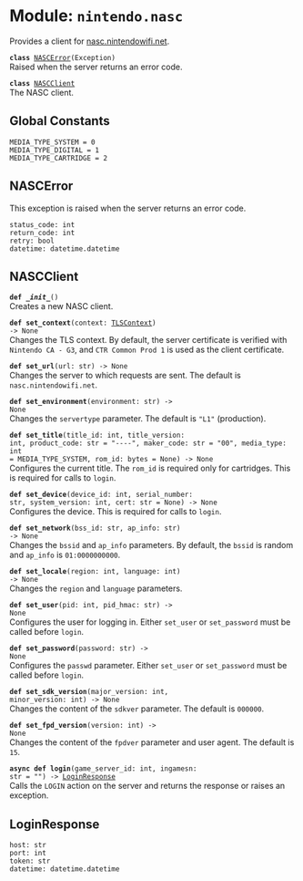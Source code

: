 
# Module: <code>nintendo.nasc</code>

Provides a client for [nasc.nintendowifi.net](https://github.com/kinnay/nintendo/wiki/NASC-Server).

<code>**class** [NASCError](#nascerror)(Exception)</code><br>
<span class="docs">Raised when the server returns an error code.</span>

<code>**class** [NASCClient](#nascclient)</code><br>
<span class="docs">The NASC client.</span>

## Global Constants
`MEDIA_TYPE_SYSTEM = 0`<br>
`MEDIA_TYPE_DIGITAL = 1`<br>
`MEDIA_TYPE_CARTRIDGE = 2`

## NASCError
This exception is raised when the server returns an error code.

`status_code: int`<br>
`return_code: int`<br>
`retry: bool`<br>
`datetime: datetime.datetime`

## NASCClient
<code>**def _\_init__**()</code><br>
<span class="docs">Creates a new NASC client.</span>

<code>**def set_context**(context: [TLSContext](https://anynet.readthedocs.io/en/latest/reference/tls/#tlscontext)) -> None</code><br>
<span class="docs">Changes the TLS context. By default, the server certificate is verified with `Nintendo CA - G3`, and `CTR Common Prod 1` is used as the client certificate.</span>

<code>**def set_url**(url: str) -> None</code><br>
<span class="docs">Changes the server to which requests are sent. The default is `nasc.nintendowifi.net`.</span>

<code>**def set_environment**(environment: str) -> None</code><br>
<span class="docs">Changes the `servertype` parameter. The default is `"L1"` (production).</span>

<code>**def set_title**(title_id: int, title_version: int, product_code: str = "----", maker_code: str = "00", media_type: int = MEDIA_TYPE_SYSTEM, rom_id: bytes = None) -> None</code><br>
<span class="docs">Configures the current title. The `rom_id` is required only for cartridges. This is required for calls to `login`.</span>

<code>**def set_device**(device_id: int, serial_number: str, system_version: int, cert: str = None) -> None</code><br>
<span class="docs">Configures the device. This is required for calls to `login`.</span>

<code>**def set_network**(bss_id: str, ap_info: str) -> None</code><br>
<span class="docs">Changes the `bssid` and `ap_info` parameters. By default, the `bssid` is random and `ap_info` is `01:0000000000`.</span>

<code>**def set_locale**(region: int, language: int) -> None</code><br>
<span class="docs">Changes the `region` and `language` parameters.</span>

<code>**def set_user**(pid: int, pid_hmac: str) -> None</code><br>
<span class="docs">Configures the user for logging in. Either `set_user` or `set_password` must be called before `login`.</span>

<code>**def set_password**(password: str) -> None</code><br>
<span class="docs">Configures the `passwd` parameter. Either `set_user` or `set_password` must be called before `login`.</span>

<code>**def set_sdk_version**(major_version: int, minor_version: int) -> None</code><br>
<span class="docs">Changes the content of the `sdkver` parameter. The default is `000000`.</span>

<code>**def set_fpd_version**(version: int) -> None</code><br>
<span class="docs">Changes the content of the `fpdver` parameter and user agent. The default is `15`.</span>

<code>**async def login**(game_server_id: int, ingamesn: str = "") -> [LoginResponse](#loginresponse)</code><br>
<span class="docs">Calls the `LOGIN` action on the server and returns the response or raises an exception.</span>

## LoginResponse
`host: str`<br>
`port: int`<br>
`token: str`<br>
`datetime: datetime.datetime`
